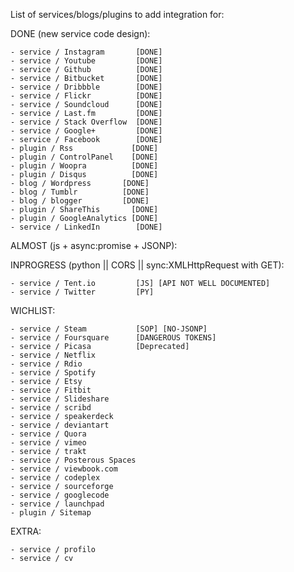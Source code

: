 List of services/blogs/plugins to add integration for:

DONE (new service code design):

    - service / Instagram       [DONE]
    - service / Youtube         [DONE]
    - service / Github          [DONE]
    - service / Bitbucket       [DONE]
    - service / Dribbble        [DONE]
    - service / Flickr          [DONE]
    - service / Soundcloud      [DONE]
    - service / Last.fm         [DONE]
    - service / Stack Overflow  [DONE]
    - service / Google+         [DONE]
    - service / Facebook        [DONE]
    - plugin / Rss             [DONE]
    - plugin / ControlPanel    [DONE]
    - plugin / Woopra          [DONE]
    - plugin / Disqus          [DONE]
    - blog / Wordpress       [DONE]
    - blog / Tumblr          [DONE]
    - blog / blogger         [DONE]
    - plugin / ShareThis       [DONE]
    - plugin / GoogleAnalytics [DONE]
    - service / LinkedIn        [DONE]

ALMOST (js + async:promise + JSONP):

INPROGRESS (python || CORS || sync:XMLHttpRequest with GET):

    - service / Tent.io         [JS] [API NOT WELL DOCUMENTED]
    - service / Twitter         [PY]

WICHLIST:

    - service / Steam           [SOP] [NO-JSONP]
    - service / Foursquare      [DANGEROUS TOKENS]
    - service / Picasa          [Deprecated]
    - service / Netflix
    - service / Rdio
    - service / Spotify
    - service / Etsy
    - service / Fitbit
    - service / Slideshare
    - service / scribd
    - service / speakerdeck
    - service / deviantart
    - service / Quora
    - service / vimeo
    - service / trakt
    - service / Posterous Spaces
    - service / viewbook.com
    - service / codeplex
    - service / sourceforge
    - service / googlecode
    - service / launchpad
    - plugin / Sitemap

EXTRA:

    - service / profilo
    - service / cv
